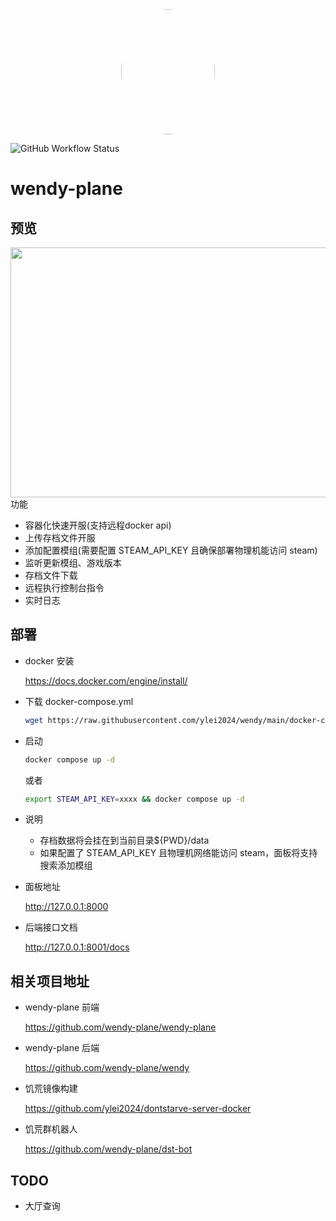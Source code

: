 <div align="center">
  <img src="https://raw.githubusercontent.com/ylei2024/wendy/main/docs/wendy.png" style="width:150px; height:200px; border-radius:50%;"/>
</div>

![GitHub Workflow Status](https://img.shields.io/github/actions/workflow/status/ylei2024/wendy/main.yml)

# wendy-plane

## 预览
  <div>
    <img src="https://raw.githubusercontent.com/ylei2024/wendy/main/docs/plane.png" style="width:800px; height:400px;/>
  </div>

## 功能
- 容器化快速开服(支持远程docker api)
- 上传存档文件开服
- 添加配置模组(需要配置 STEAM_API_KEY 且确保部署物理机能访问 steam)
- 监听更新模组、游戏版本
- 存档文件下载
- 远程执行控制台指令
- 实时日志

## 部署

- docker 安装

  https://docs.docker.com/engine/install/

- 下载 docker-compose.yml

  ```bash
  wget https://raw.githubusercontent.com/ylei2024/wendy/main/docker-compose.yml
  ```

- 启动
  ```bash
  docker compose up -d
  ```
  或者
  ```bash
  export STEAM_API_KEY=xxxx && docker compose up -d
  ```
- 说明

  - 存档数据将会挂在到当前目录${PWD}/data
  - 如果配置了 STEAM_API_KEY 且物理机网络能访问 steam，面板将支持搜索添加模组

- 面板地址

  http://127.0.0.1:8000

- 后端接口文档

  http://127.0.0.1:8001/docs

## 相关项目地址

- wendy-plane 前端

  https://github.com/wendy-plane/wendy-plane

- wendy-plane 后端

  https://github.com/wendy-plane/wendy

- 饥荒镜像构建

  https://github.com/ylei2024/dontstarve-server-docker

- 饥荒群机器人

  https://github.com/wendy-plane/dst-bot

## TODO

- 大厅查询
